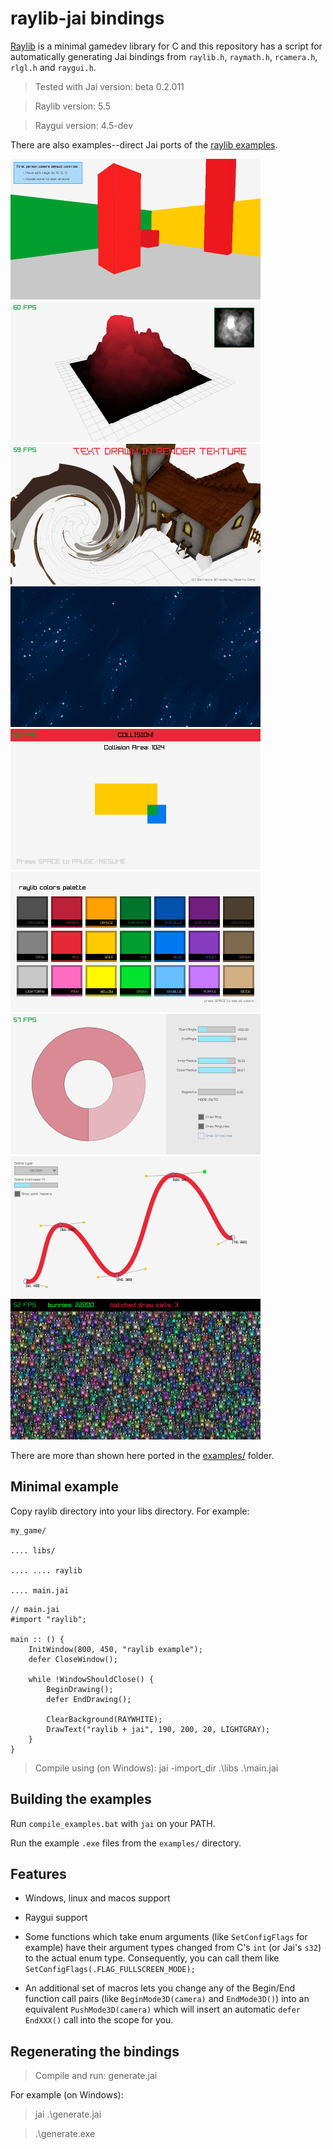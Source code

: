 # raylib-jai bindings

[Raylib](https://www.raylib.com/) is a minimal gamedev library for C and this repository has a script for automatically generating Jai bindings from `raylib.h`, `raymath.h`, `rcamera.h`, `rlgl.h` and `raygui.h`.

> Tested with Jai version: beta 0.2.011

> Raylib version: 5.5

> Raygui version: 4.5-dev
 
There are also examples--direct Jai ports of the [raylib examples](https://www.raylib.com/examples.html).

<a href="examples/core/core_3d_camera_first_person.jai"><img src="doc/screenshots/core_3d_camera_first_person.png" style="max-width: 400px;"></a>
<a href="examples/models/models_heightmap.jai"><img src="doc/screenshots/models_heightmap.png" style="max-width: 400px;"></a>
<a href="examples/shaders/shaders_custom_uniform.jai"><img src="doc/screenshots/shaders_custom_uniform.png" style="max-width: 400px;"></a>
<a href="examples/shaders/shaders_texture_waves.jai"><img src="doc/screenshots/shaders_texture_waves.png" style="max-width: 400px;"></a>
<a href="examples/shapes/shapes_collision_area.jai"><img src="doc/screenshots/shapes_collision_area.png" style="max-width: 400px;"></a>
<a href="examples/shapes/shapes_colors_palette.jai"><img src="doc/screenshots/shapes_colors_palette.png" style="max-width: 400px;"></a>
<a href="examples/shapes/shapes_draw_ring.jai"><img src="doc/screenshots/shapes_draw_ring.png" style="max-width: 400px;"></a>
<a href="examples/shapes/shapes_splines_drawing.jai"><img src="doc/screenshots/shapes_splines_drawing.png" style="max-width: 400px;"></a>
<a href="examples/textures_bunnymark.jai"><img src="doc/screenshots/textures_bunnymark.png" style="max-width: 400px;"></a>

There are more than shown here ported in the [examples/](examples) folder.


## Minimal example
Copy raylib directory into your libs directory. For example:
```
my_game/

.... libs/

.... .... raylib

.... main.jai
```

```
// main.jai
#import "raylib";

main :: () {
    InitWindow(800, 450, "raylib example");
    defer CloseWindow();

    while !WindowShouldClose() {
        BeginDrawing();
        defer EndDrawing();

        ClearBackground(RAYWHITE);
        DrawText("raylib + jai", 190, 200, 20, LIGHTGRAY);
    }
}
```

> Compile using (on Windows): jai -import_dir .\libs .\main.jai


## Building the examples

Run `compile_examples.bat` with `jai` on your PATH.

Run the example `.exe` files from the `examples/` directory.


## Features

* Windows, linux and macos support

* Raygui support

* Some functions which take enum arguments (like `SetConfigFlags` for example) have their argument types changed from C's `int` (or Jai's `s32`) to the actual enum type. Consequently, you can call them like `SetConfigFlags(.FLAG_FULLSCREEN_MODE);`

* An additional set of macros lets you change any of the Begin/End function call pairs (like `BeginMode3D(camera)` and `EndMode3D()`) into an equivalent `PushMode3D(camera)` which will insert an automatic `defer EndXXX()` call into the scope for you.


## Regenerating the bindings

> Compile and run: generate.jai

For example (on Windows):

> jai .\generate.jai

> .\generate.exe
